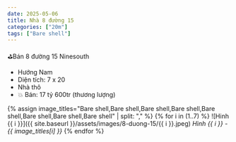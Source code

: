 ```yaml
---
date: 2025-05-06
title: Nhà 8 đường 15
categories: ["20m"]
tags: ["Bare shell"] 
---
```


⛳️Bán 8 đường 15 Ninesouth
- Hướng Nam
- Diện tích: 7 x 20
- Nhà thô
- 💥 Bán: 17 tỷ 600tr (thương lượng)



{% assign image_titles="Bare shell,Bare shell,Bare shell,Bare shell,Bare shell,Bare shell,Bare shell,Bare shell" | split: "," %}
{% for i in (1..7) %}
![Hinh {{ i }}]({{ site.baseurl }}/assets/images/8-duong-15/{{ i }}.jpeg)
_Hình {{ i }} - {{ image_titles[i] }}_
{% endfor %}
